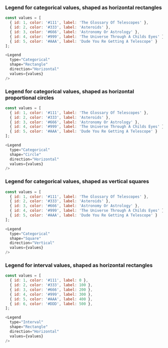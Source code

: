 ### Legend for categorical values, shaped as horizontal rectangles

```js
const values = [
  { id: 1, color: '#111', label: 'The Glossary Of Telescopes' },
  { id: 2, color: '#333', label: 'Asteroids' },
  { id: 3, color: '#666', label: 'Astronomy Or Astrology' },
  { id: 4, color: '#999', label: 'The Universe Through A Childs Eyes' },
  { id: 5, color: '#AAA', label: 'Dude You Re Getting A Telescope' }
];

<Legend
  type="Categorical"
  shape="Rectangle"
  direction="Horizontal"
  values={values}
/>
```

### Legend for categorical values, shaped as horizontal proportional circles

```js
const values = [
  { id: 1, color: '#111', label: 'The Glossary Of Telescopes' },
  { id: 2, color: '#333', label: 'Asteroids' },
  { id: 3, color: '#666', label: 'Astronomy Or Astrology' },
  { id: 4, color: '#999', label: 'The Universe Through A Childs Eyes' },
  { id: 5, color: '#AAA', label: 'Dude You Re Getting A Telescope' }
];

<Legend
  type="Categorical"
  shape="Circle"
  direction="Horizontal"
  values={values}
/>
```

### Legend for categorical values, shaped as vertical squares

```js
const values = [
  { id: 1, color: '#111', label: 'The Glossary Of Telescopes' },
  { id: 2, color: '#333', label: 'Asteroids' },
  { id: 3, color: '#666', label: 'Astronomy Or Astrology' },
  { id: 4, color: '#999', label: 'The Universe Through A Childs Eyes' },
  { id: 5, color: '#AAA', label: 'Dude You Re Getting A Telescope' }
];

<Legend
  type="Categorical"
  shape="Square"
  direction="Vertical"
  values={values}
/>
```

### Legend for interval values, shaped as horizontal rectangles

```js
const values = [
  { id: 1, color: '#111', label: 0 },
  { id: 2, color: '#333', label: 100 },
  { id: 3, color: '#666', label: 200 },
  { id: 4, color: '#999', label: 300 },
  { id: 5, color: '#AAA', label: 400 },
  { id: 6, color: '#DDD', label: 500 },
];

<Legend
  type="Interval"
  shape="Rectangle"
  direction="Horizontal"
  values={values}
/>
```